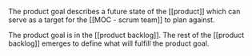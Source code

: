 The product goal describes a future state of the [[product]] which can serve as a target for the [[MOC - scrum team]] to plan against.

The product goal is in the [[product backlog]]. The rest of the [[product backlog]] emerges to define what will fulfill the product goal.